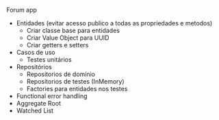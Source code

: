 Forum app

- Entidades (evitar acesso publico a todas as propriedades e metodos)
   - Criar classe base para entidades
   - Criar Value Object para UUID
   - Criar getters e setters
- Casos de uso
   - Testes unitários 
- Repositórios
   - Repositorios de domínio
   - Repositorios de testes (InMemory)
   - Factories para entidades nos testes
- Functional error handling
- Aggregate Root
- Watched List
